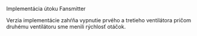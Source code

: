 Implementácia útoku Fansmitter

Verzia implementácie zahŕňa vypnutie prvého a tretieho ventilátora pričom druhému ventilátoru sme menili rýchlosť otáčok.
